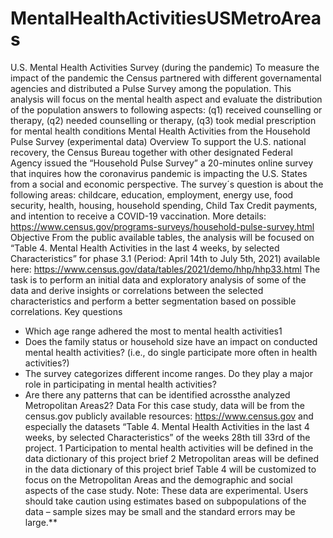 # MentalHealthActivitiesUSMetroAreas
U.S. Mental Health Activities Survey (during the pandemic)  To measure the impact of the pandemic the Census partnered with different governamental agencies and distributed a Pulse Survey among the population.  This analysis will focus on the mental health aspect and evaluate the distribution of the population answers to following aspects: (q1) received counselling or therapy, (q2) needed counselling or therapy, (q3) took medial prescription for mental health conditions
Mental Health Activities from the Household Pulse Survey 
(experimental data)
Overview
To support the U.S. national recovery, the Census Bureau together with other designated 
Federal Agency issued the “Household Pulse Survey” a 20-minutes online survey that inquires 
how the coronavirus pandemic is impacting the U.S. States from a social and economic 
perspective. The survey´s question is about the following areas: childcare, education, 
employment, energy use, food security, health, housing, household spending, Child Tax Credit 
payments, and intention to receive a COVID-19 vaccination.
More details: https://www.census.gov/programs-surveys/household-pulse-survey.html
Objective
From the public available tables, the analysis will be focused on “Table 4. Mental Health 
Activities in the last 4 weeks, by selected Characteristics” for phase 3.1 (Period: April 14th to 
July 5th, 2021) available here:
https://www.census.gov/data/tables/2021/demo/hhp/hhp33.html
The task is to perform an initial data and exploratory analysis of some of the data and derive 
insights or correlations between the selected characteristics and perform a better 
segmentation based on possible correlations.
Key questions
- Which age range adhered the most to mental health activities1
- Does the family status or household size have an impact on conducted mental health 
activities? (i.e., do single participate more often in health activities?)
- The survey categorizes different income ranges. Do they play a major role in 
participating in mental health activities?
- Are there any patterns that can be identified acrossthe analyzed Metropolitan Areas2?
Data
For this case study, data will be from the census.gov publicly available resources: 
https://www.census.gov
and especially the datasets “Table 4. Mental Health Activities in the last 4 weeks, by selected 
Characteristics” of the weeks 28th till 33rd of the project.
1 Participation to mental health activities will be defined in the data dictionary of this project brief
2 Metropolitan areas will be defined in the data dictionary of this project brief
Table 4 will be customized to focus on the Metropolitan Areas and the demographic and 
social aspects of the case study.
Note: These data are experimental. Users should take caution using estimates based on 
subpopulations of the data – sample sizes may be small and the standard errors may be 
large.**


